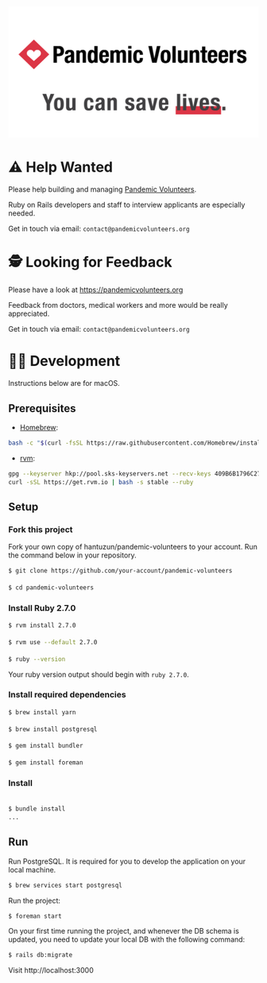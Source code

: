 <div align="center" style="object-fit: contain;">
	<img src="./app/assets/images/opengraph/image.png"/>
</div>


# ⚠️ Help Wanted

Please help building and managing [Pandemic Volunteers](https://pandemicvolunteers.org).

Ruby on Rails developers and staff to interview applicants are especially needed.

Get in touch via email: `contact@pandemicvolunteers.org`


# 🕵️ Looking for Feedback

Please have a look at https://pandemicvolunteers.org

Feedback from doctors, medical workers and more would be really appreciated.

Get in touch via email: `contact@pandemicvolunteers.org`

# 👩‍💻 Development

Instructions below are for macOS.

## Prerequisites

* [Homebrew](https://brew.sh/):

```sh
bash -c "$(curl -fsSL https://raw.githubusercontent.com/Homebrew/install/master/install.sh)"
```

* [rvm](https://rvm.io/rvm/install):

```sh
gpg --keyserver hkp://pool.sks-keyservers.net --recv-keys 409B6B1796C275462A1703113804BB82D39DC0E3 7D2BAF1CF37B13E2069D6956105BD0E739499BDB
curl -sSL https://get.rvm.io | bash -s stable --ruby
```

## Setup

### Fork this project

Fork your own copy of hantuzun/pandemic-volunteers to your account.
Run the command below in your repository.

```sh
$ git clone https://github.com/your-account/pandemic-volunteers

$ cd pandemic-volunteers
```

### Install Ruby 2.7.0

```sh
$ rvm install 2.7.0

$ rvm use --default 2.7.0

$ ruby --version
```

Your ruby version output should begin with `ruby 2.7.0`.


### Install required dependencies

```sh
$ brew install yarn

$ brew install postgresql

$ gem install bundler

$ gem install foreman
```

### Install 

```sh

$ bundle install
...
```

## Run

Run PostgreSQL. It is required for you to develop the application on your local machine.

```sh
$ brew services start postgresql
```

Run the project:

```sh
$ foreman start
```

On your first time running the project, and whenever the DB schema is updated, you need to update your local DB with the following command:

```sh
$ rails db:migrate
```

Visit http://localhost:3000
